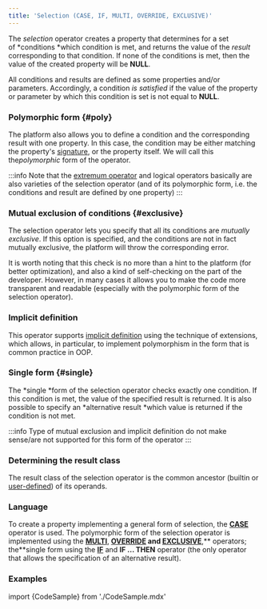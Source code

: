 ```yaml
---
title: 'Selection (CASE, IF, MULTI, OVERRIDE, EXCLUSIVE)'
---
```


The *selection* operator creates a property that determines for a set of *conditions *which condition is met, and returns the value of the *result* corresponding to that condition. If none of the conditions is met, then the value of the created property will be **NULL**. 

All conditions and results are defined as some properties and/or parameters. Accordingly, a condition *is satisfied* if the value of the property or parameter by which this condition is set is not equal to **NULL**. 

### Polymorphic form {#poly}

The platform also allows you to define a condition and the corresponding result with one property. In this case, the condition may be either matching the property's [signature](Property_signature_CLASS_.md), or the property itself. We will call this the*polymorphic* form of the operator.


:::info
Note that the [extremum operator](Extremum_MAX_MIN_.md) and logical operators basically are also varieties of the selection operator (and of its polymorphic form, i.e. the conditions and result are defined by one property)
:::

### Mutual exclusion of conditions {#exclusive}

The selection operator lets you specify that all its conditions are *mutually exclusive*. If this option is specified, and the conditions are not in fact mutually exclusive, the platform will throw the corresponding error.

It is worth noting that this check is no more than a hint to the platform (for better optimization), and also a kind of self-checking on the part of the developer. However, in many cases it allows you to make the code more transparent and readable (especially with the polymorphic form of the selection operator).

### Implicit definition

This operator supports [implicit definition](Property_extension.md) using the technique of extensions, which allows, in particular, to implement polymorphism in the form that is common practice in OOP.

### Single form {#single}

The *single *form of the selection operator checks exactly one condition. If this condition is met, the value of the specified result is returned. It is also possible to specify an *alternative result *which value is returned if the condition is not met.


:::info
Type of mutual exclusion and implicit definition do not make sense/are not supported for this form of the operator
:::

### Determining the result class

The result class of the selection operator is the common ancestor (builtin or [user-defined](User_classes.md#commonparentclass)) of its operands.

### Language

To create a property implementing a general form of selection, the **[CASE](CASE_operator.md)** operator is used. The polymorphic form of the selection operator is implemented using the **[MULTI](MULTI_operator.md)**, **[OVERRIDE](OVERRIDE_operator.md) and [EXCLUSIVE](EXCLUSIVE_operator.md)**,** operators; the**single form using the **[IF](IF_operator.md)** and **IF ... THEN** operator (the only operator that allows the specification of an alternative result).

### Examples

import {CodeSample} from './CodeSample.mdx'

<CodeSample url="https://documentation.lsfusion.org/sample?file=OperatorPropertySample&block=case"/>

<CodeSample url="https://documentation.lsfusion.org/sample?file=OperatorPropertySample&block=multi"/>


<CodeSample url="https://documentation.lsfusion.org/sample?file=OperatorPropertySample&block=override"/>


<CodeSample url="https://documentation.lsfusion.org/sample?file=OperatorPropertySample&block=exclusive"/>


<CodeSample url="https://documentation.lsfusion.org/sample?file=OperatorPropertySample&block=if"/>


<CodeSample url="https://documentation.lsfusion.org/sample?file=OperatorPropertySample&block=ifthen"/>


  
